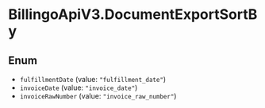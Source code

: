 # BillingoApiV3.DocumentExportSortBy

## Enum

* `fulfillmentDate` (value: `"fulfillment_date"`)
* `invoiceDate` (value: `"invoice_date"`)
* `invoiceRawNumber` (value: `"invoice_raw_number"`)
